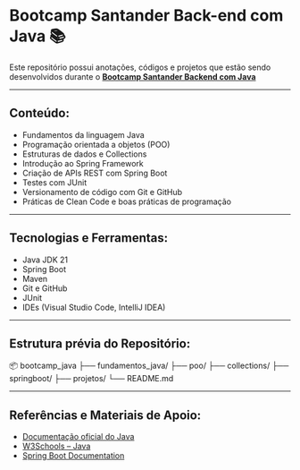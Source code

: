 # Bootcamp Santander Back-end com Java 📚

Este repositório possui anotações, códigos e projetos que estão sendo desenvolvidos durante o [**Bootcamp Santander Backend com Java**](https://web.dio.me/track/fbf007ec-42df-4c8b-af3d-e8dea9448693)

---

## Conteúdo:

- Fundamentos da linguagem Java
- Programação orientada a objetos (POO)
- Estruturas de dados e Collections
- Introdução ao Spring Framework
- Criação de APIs REST com Spring Boot
- Testes com JUnit
- Versionamento de código com Git e GitHub
- Práticas de Clean Code e boas práticas de programação

---

## Tecnologias e Ferramentas:

- Java JDK 21
- Spring Boot
- Maven
- Git e GitHub
- JUnit
- IDEs (Visual Studio Code, IntelliJ IDEA)

---

## Estrutura prévia do Repositório:

📦 bootcamp_java
├── fundamentos_java/
├── poo/
├── collections/
├── springboot/
├── projetos/
└── README.md

---

## Referências e Materiais de Apoio:

- [Documentação oficial do Java](https://docs.oracle.com/en/java/)
- [W3Schools – Java](https://www.w3schools.com/java/)
- [Spring Boot Documentation](https://spring.io/projects/spring-boot)